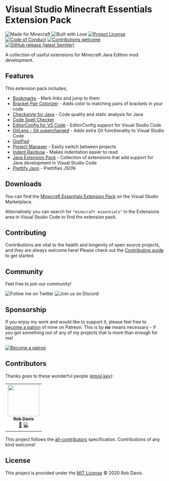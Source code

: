 # Visual Studio Minecraft Essentials Extension Pack

![Made for Minecraft](https://img.shields.io/badge/made%20for-Minecraft-blue?style=for-the-badge)
![Built with Love](https://img.shields.io/badge/built%20with-love-red?style=for-the-badge)
[![Project License](https://img.shields.io/github/license/pahimar/vscode-minecraft-essentials?style=for-the-badge&color=blue)](./LICENSE.md)
[![Code of Conduct](https://img.shields.io/badge/code%20of-conduct-blue?style=for-the-badge)](./.github/CODE_OF_CONDUCT.md)
[![Contributions welcome](https://img.shields.io/badge/contributions-welcome-blue?style=for-the-badge)](./.github/CONTRIBUTING.md)
[![GitHub release (latest SemVer)](https://img.shields.io/github/v/release/pahimar/vscode-minecraft-essentials?color=blue&style=for-the-badge)](https://github.com/pahimar/vscode-minecraft-essentials/releases)

A collection of useful extensions for Minecraft Java Edition mod development.

## Features

This extension pack includes;

* [Bookmarks](https://marketplace.visualstudio.com/items?itemName=alefragnani.Bookmarks) - Mark links and jump to them
* [Bracket Pair Colorizer](https://marketplace.visualstudio.com/items?itemName=CoenraadS.bracket-pair-colorizer) - Adds color to matching pairs of brackets in your code
* [Checkstyle for Java](https://marketplace.visualstudio.com/items?itemName=shengchen.vscode-checkstyle) - Code quality and static analysis for Java
* [Code Spell Checker](https://marketplace.visualstudio.com/items?itemName=streetsidesoftware.code-spell-checker)
* [EditorConfig for VS Code](https://marketplace.visualstudio.com/items?itemName=EditorConfig.EditorConfig) - EditorConfig support for Visual Studio Code
* [GitLens - Git supercharged](https://marketplace.visualstudio.com/items?itemName=eamodio.gitlens) - Adds extra Git functionality to Visual Studio Code
* [GistPad](https://marketplace.visualstudio.com/items?itemName=vsls-contrib.gistfs)
* [Project Manager](https://marketplace.visualstudio.com/items?itemName=alefragnani.project-manager) - Easily switch between projects
* [Indent Rainbow](https://marketplace.visualstudio.com/items?itemName=oderwat.indent-rainbow) - Makes indentation easier to read
* [Java Extension Pack](https://marketplace.visualstudio.com/items?itemName=vscjava.vscode-java-pack) - Collection of extensions that add support for Java development in Visual Studio Code
* [Prettify Json](https://marketplace.visualstudio.com/items?itemName=mohsen1.prettify-json) - Prettifies JSON

## Downloads

You can find the [Minecraft Essentials Extension Pack](https://marketplace.visualstudio.com/items?itemName=pahimar.minecraft-essentials-extension-pack) on the Visual Studio Marketplace.

Alternatively you can search for `"minecraft essentials"` in the Extensions area in Visual Studio Code to find the extension pack.

## Contributing

Contributions are vital to the health and longevity of open source projects, and they are always welcome here! Please check out the [Contributing guide](./.github/CONTRIBUTING.md) to get started.

## Community

Feel free to join our community!

![Follow me on Twitter](https://img.shields.io/twitter/follow/pahimar?style=for-the-badge&logo=twitter&logoColor=white&color=blue)
![Join us on Discord](https://img.shields.io/discord/134733695373410304?label=discord&style=for-the-badge&logo=discord&logoColor=white&color=blue)

## Sponsorship

If you enjoy my work and would like to support it, please feel free to [become a patron](https://www.patreon.com/pahimar) of mine on Patreon. This is by **no** means necessary - if you got something out of any of my projects that is more than enough for me!

[![Become a patron](https://c5.patreon.com/external/logo/become_a_patron_button.png)](https://www.patreon.com/pahimar)

## Contributors

Thanks goes to these wonderful people ([emoji key](https://allcontributors.org/docs/en/emoji-key)):

<!-- ALL-CONTRIBUTORS-LIST:START - Do not remove or modify this section -->
<!-- prettier-ignore-start -->
<!-- markdownlint-disable -->
<table>
  <tr>
    <td align="center"><a href="https://www.pahimar.dev/"><img src="https://avatars2.githubusercontent.com/u/1450090?v=4" width="100px;" alt=""/><br /><sub><b>Rob Davis</b></sub></a><br /><a href="https://github.com/pahimar/dot-github/commits?author=pahimar" title="Documentation">📖</a> <a href="https://github.com/pahimar/dot-github/commits?author=pahimar" title="Code">💻</a></td>
  </tr>
</table>

<!-- markdownlint-enable -->
<!-- prettier-ignore-end -->
<!-- ALL-CONTRIBUTORS-LIST:END -->

This project follows the [all-contributors](https://github.com/all-contributors/all-contributors)
specification. Contributions of any kind welcome!

## License

This project is provided under the [MIT License](LICENSE.md) &copy; 2020 Rob Davis.

